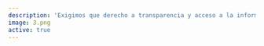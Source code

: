 ```yaml
---
description: 'Exigimos que derecho a transparencia y acceso a la información sean garantizados constitucionalmente #AgendaTransparencia http://ow.ly/i/azjGu'
image: 3.png
active: true
---
```


